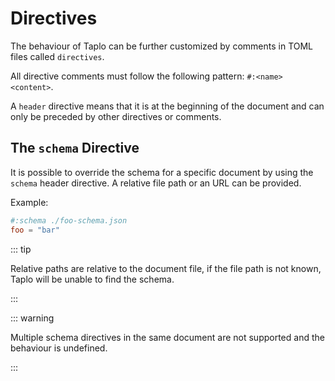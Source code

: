 # Directives

The behaviour of Taplo can be further customized by comments in TOML files called `directives`.

All directive comments must follow the following pattern: `#:<name> <content>`.

A `header` directive means that it is at the beginning of the document and can only be preceded by other directives or comments.

## The `schema` Directive

It is possible to override the schema for a specific document by using the `schema` header directive. A relative file path or an URL can be provided.

Example:

```toml
#:schema ./foo-schema.json
foo = "bar"
```

::: tip

Relative paths are relative to the document file, if the file path is not known, Taplo will be unable to find the schema.

:::

::: warning

Multiple schema directives in the same document are not supported and the behaviour is undefined.

:::
